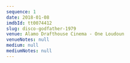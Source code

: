 ```yaml
---
sequence: 1
date: 2018-01-08
imdbId: tt0074412
slug: disco-godfather-1979
venue: Alamo Drafthouse Cinema - One Loudoun
venueNotes: null
medium: null
mediumNotes: null
---
```


